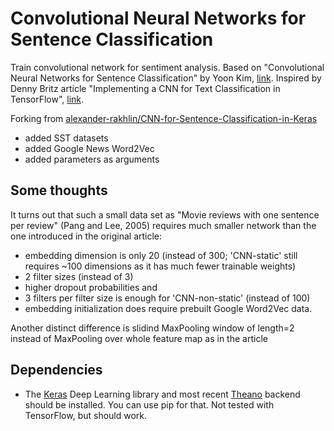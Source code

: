 # Convolutional Neural Networks for Sentence Classification

Train convolutional network for sentiment analysis. Based on "Convolutional Neural Networks for Sentence Classification" by Yoon Kim, [link](http://arxiv.org/pdf/1408.5882v2.pdf). Inspired by Denny Britz article "Implementing a CNN for Text Classification in TensorFlow", [link](http://www.wildml.com/2015/12/implementing-a-cnn-for-text-classification-in-tensorflow/).

Forking from [alexander-rakhlin/CNN-for-Sentence-Classification-in-Keras](https://github.com/alexander-rakhlin/CNN-for-Sentence-Classification-in-Keras)
* added SST datasets
* added Google News Word2Vec
* added parameters as arguments

## Some thoughts

It turns out that such a small data set as "Movie reviews with one sentence per review" (Pang and Lee, 2005) requires much smaller network than the one introduced in the original article:
* embedding dimension is only 20 (instead of 300; 'CNN-static' still requires ~100 dimensions as it has much fewer trainable weights)
* 2 filter sizes (instead of 3)
* higher dropout probabilities and
* 3 filters per filter size is enough for 'CNN-non-static' (instead of 100)
* embedding initialization does require prebuilt Google Word2Vec data.

Another distinct difference is slidind MaxPooling window of length=2 instead of MaxPooling over whole feature map as in the article

## Dependencies

* The [Keras](http://keras.io/) Deep Learning library and most recent [Theano](http://deeplearning.net/software/theano/install.html#install) backend should be installed. You can use pip for that.
Not tested with TensorFlow, but should work.
